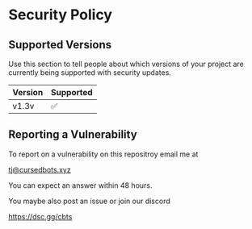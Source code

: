 # Security Policy

## Supported Versions

Use this section to tell people about which versions of your project are
currently being supported with security updates.

| Version | Supported          |
| ------- | ------------------ |
|  v1.3v  | :white_check_mark: |


## Reporting a Vulnerability

To report on a vulnerability on this repositroy email me at 

tj@cursedbots.xyz

You can expect an answer within 48 hours. 

You maybe also post an issue or join our discord 

https://dsc.gg/cbts
